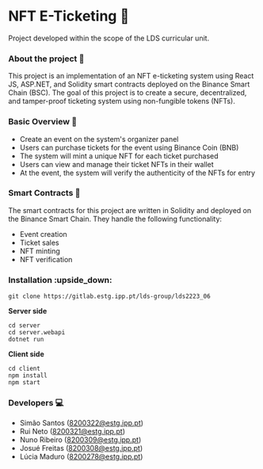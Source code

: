 # NFT E-Ticketing :ticket:

Project developed within the scope of the LDS curricular unit.

### About the project :wave:
This project is an implementation of an NFT e-ticketing system using React JS, ASP.NET, and Solidity smart contracts deployed on the Binance Smart Chain (BSC). The goal of this project is to create a secure, decentralized, and tamper-proof ticketing system using non-fungible tokens (NFTs).

### Basic Overview :eyes:
- Create an event on the system's organizer panel
- Users can purchase tickets for the event using Binance Coin (BNB)
- The system will mint a unique NFT for each ticket purchased
- Users can view and manage their ticket NFTs in their wallet
- At the event, the system will verify the authenticity of the NFTs for entry

### Smart Contracts :bookmark_tabs:
The smart contracts for this project are written in Solidity and deployed on the Binance Smart Chain. They handle the following functionality:

- Event creation
- Ticket sales
- NFT minting
- NFT verification

### Installation :upside_down:

```
git clone https://gitlab.estg.ipp.pt/lds-group/lds2223_06
```

**Server side**
```
cd server
cd server.webapi
dotnet run
```

**Client side**
```
cd client
npm install
npm start
```

### Developers :computer:
- Simão Santos (8200322@estg.ipp.pt)
- Rui Neto (8200321@estg.ipp.pt)
- Nuno Ribeiro (8200309@estg.ipp.pt)
- Josué Freitas (8200308@estg.ipp.pt)
- Lúcia Maduro (8200278@estg.ipp.pt)
